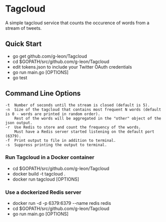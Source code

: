 # Tagcloud
A simple tagcloud service that counts the occurence of words from a stream of tweets.

## Quick Start
- go get github.com/g-leon/Tagcloud
- cd $GOPATH/src/github.com/g-leon/Tagcloud
- edit tokens.json to include your Twitter OAuth credentials
- go run main.go [OPTIONS]
- go test

## Command Line Options
```
-t  Number of seconds until the stream is closed (default is 5).
-n  Size of the tagcloud that contains most frequent N words (default is 0 - words are printed in random order). 
    Rest of the words will be aggregated in the "other" object of the json output.
-r  Use Redis to store and count the frequency of the words.
    Must have a Redis server started listening on the default port (6379).
-f  Print output to file in addition to terminal.
-s  Suppress printing the output to terminal.
```

### Run Tagcloud in a Docker container 
- cd $GOPATH/src/github.com/g-leon/Tagcloud
- docker build -t tagcloud .
- docker run tagcloud [OPTIONS]

### Use a dockerized Redis server
- docker run -d -p 6379:6379 --name redis redis
- cd $GOPATH/src/github.com/g-leon/Tagcloud
- go run main.go [OPTIONS]


